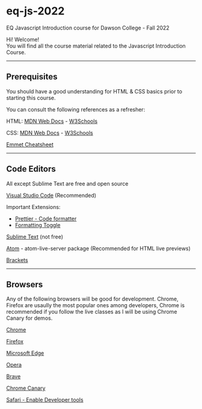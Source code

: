 # eq-js-2022
EQ Javascript Introduction course for Dawson College - Fall 2022

Hi! Welcome!  
You will find all the course material related to the Javascript Introduction Course.

---

## Prerequisites

You should have a good understanding for HTML & CSS basics prior to starting this course.

You can consult the following references as a refresher:

HTML: [MDN Web Docs](https://developer.mozilla.org/en-US/docs/Web/HTML) - [W3Schools](https://www.w3schools.com/html/default.asp)

CSS: [MDN Web Docs](https://developer.mozilla.org/en-US/docs/Web/CSS) - [W3Schools](https://www.w3schools.com/css/default.asp)

[Emmet Cheatsheet](https://docs.emmet.io/cheat-sheet/)

---

## Code Editors

All except Sublime Text are free and open source

[Visual Studio Code](https://code.visualstudio.com/) (Recommended)

Important Extensions:

- [Prettier - Code formatter](https://marketplace.visualstudio.com/items?itemName=esbenp.prettier-vscode)
- [Formatting Toggle](https://marketplace.visualstudio.com/items?itemName=tombonnike.vscode-status-bar-format-toggle)

[Sublime Text](http://www.sublimetext.com/) (not free)

[Atom](https://atom.io/) - atom-live-server package (Recommended for HTML live previews)

[Brackets](http://brackets.io/)

---

## Browsers

Any of the following browsers will be good for development. Chrome, Firefox are usaully the most popular ones among developers, Chrome is recommended if you follow the live classes as I will be using Chrome Canary for demos.

[Chrome](https://www.google.com/chrome/)

[Firefox](https://www.mozilla.org/en-US/firefox/)

[Microsoft Edge](https://www.microsoft.com/en-ca/windows/microsoft-edge)

[Opera](www.opera.com/)

[Brave](https://brave.com/)

[Chrome Canary](https://www.google.com/intl/en_ca/chrome/canary/)

[Safari - Enable Developer tools](https://support.apple.com/en-ca/guide/safari/sfri20948/mac)
